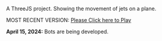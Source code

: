 A ThreeJS project. Showing the movement of jets on a plane. 

MOST RECENT VERSION: [Please Click here to Play](https://rawcdn.githack.com/alperenbutun/free-time-project/24fd03f/index.html)

**April 15, 2024:** Bots are being developed.
